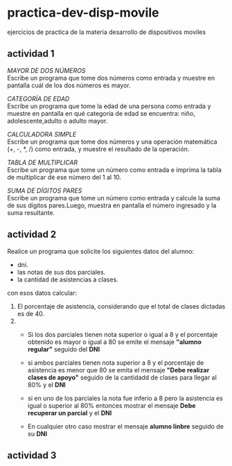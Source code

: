 # practica-dev-disp-movile

ejercicios de practica de la materia desarrollo de dispositivos moviles

## actividad 1

_MAYOR DE DOS NÚMEROS_  
Escribe un programa que tome dos números como entrada y muestre en pantalla cuál de los dos números es mayor.

_CATEGORÍA DE EDAD_  
Escribe un programa que tome la edad de una persona como entrada y muestre en pantalla en qué categoría de edad se encuentra: niño, adolescente,adulto o adulto mayor.

_CALCULADORA SIMPLE_  
Escribe un programa que tome dos números y una operación matemática (+, -, \*, /) como entrada, y muestre el resultado de la operación.

_TABLA DE MULTIPLICAR_  
Escribe un programa que tome un número como entrada e imprima la tabla de multiplicar de ese número del 1 al 10.

_SUMA DE DÍGITOS PARES_  
Escribe un programa que tome un número como entrada y calcule la suma de sus dígitos pares.Luego, muestra en pantalla el número ingresado y la suma resultante.

## actividad 2

Realice un programa que solicite los siguientes datos del alumno:

- dni.
- las notas de sus dos parciales.
- la cantidad de asistencias a clases.

con esos datos calcular:

1. El porcentaje de asistencia, considerando que el total de clases dictadas es de 40.
2. - Si los dos parciales tienen nota superior o igual a 8 y el porcentaje obtenido es mayor o igual a 80 se emite el mensaje **"alumno regular"** seguido del **DNI**

   - si ambos parciales tienen nota superior a 8 y el porcentaje de asistencia es menor que 80 se emita el mensaje **"Debe realizar clases de apoyo"** seguido de la cantidadd de clases para llegar al 80% y el **DNI**

   - si en uno de los parciales la nota fue inferio a 8 pero la asistencia es igual o superior al 80% entonces mostrar el mensaje **Debe recuperar un parcial** y el **DNI**
   - En cualquier otro caso mostrar el mensaje **alumno linbre** seguido de su **DNI**

## actividad 3
